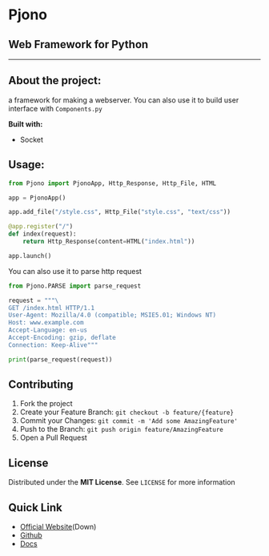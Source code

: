 # Pjono
## Web Framework for Python

****

## About the project:

a framework for making a webserver. You can also use it to build
user interface with `Components.py`

**Built with:**
- Socket

## Usage:
```py
from Pjono import PjonoApp, Http_Response, Http_File, HTML

app = PjonoApp()

app.add_file("/style.css", Http_File("style.css", "text/css"))

@app.register("/")
def index(request):
    return Http_Response(content=HTML("index.html"))

app.launch()
```
You can also use it to parse http request
```py
from Pjono.PARSE import parse_request

request = """\
GET /index.html HTTP/1.1
User-Agent: Mozilla/4.0 (compatible; MSIE5.01; Windows NT)
Host: www.example.com
Accept-Language: en-us
Accept-Encoding: gzip, deflate
Connection: Keep-Alive"""

print(parse_request(request))
```

## Contributing
1. Fork the project
2. Create your Feature Branch: `git checkout -b feature/{feature}`
3. Commit your Changes: `git commit -m 'Add some AmazingFeature'`
4. Push to the Branch: `git push origin feature/AmazingFeature`
5. Open a Pull Request

## License

Distributed under the **MIT License**. See `LICENSE` for more information

## Quick Link

- [Official Website](https://pjono.tk)(Down)
- [Github](https://github.com/Xp-op/Pjono)
- [Docs](https://github.com/Xp-op/Pjono/wiki/Documention)
